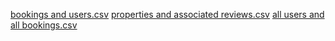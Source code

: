 [bookings and users.csv](https://github.com/user-attachments/files/20997477/bookings.and.users.csv)
[properties and associated reviews.csv](https://github.com/user-attachments/files/20997915/properties.and.associated.reviews.csv)
[all users and all bookings.csv](https://github.com/user-attachments/files/20998220/all.users.and.all.bookings.csv)
